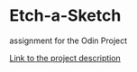 # Etch-a-Sketch

assignment for the Odin Project

[Link to the project description](https://www.theodinproject.com/lessons/foundations-etch-a-sketch)

